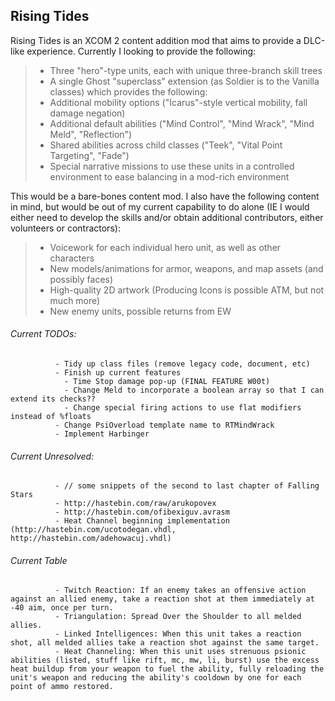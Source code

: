 ## Rising Tides

Rising Tides is an XCOM 2 content addition mod that aims to provide a DLC-like experience. Currently I looking to provide the following:

>- Three "hero"-type units, each with unique three-branch skill trees
>- A single Ghost "superclass" extension (as Soldier is to the Vanilla classes) which provides the following:
>  - Additional mobility options ("Icarus"-style vertical mobility, fall damage negation)
>  - Additional default abilities ("Mind Control", "Mind Wrack", "Mind Meld", "Reflection")
>  - Shared abilities across child classes ("Teek", "Vital Point Targeting", "Fade")
>- Special narrative missions to use these units in a controlled environment to ease balancing in a mod-rich environment

This would be a bare-bones content mod. I also have the following content in mind, but would be out of my current capability to do alone (IE I would either need to develop the skills and/or obtain additional contributors, either volunteers or contractors):

>- Voicework for each individual hero unit, as well as other characters 
>- New models/animations for armor, weapons, and map assets (and possibly faces)
>- High-quality 2D artwork (Producing Icons is possible ATM, but not much more)
>- New enemy units, possible returns from EW

###### Current TODOs:  
              - Tidy up class files (remove legacy code, document, etc)
              - Finish up current features
                - Time Stop damage pop-up (FINAL FEATURE W00t)
                - Change Meld to incorporate a boolean array so that I can extend its checks??
                - Change special firing actions to use flat modifiers instead of %floats
              - Change PsiOverload template name to RTMindWrack
              - Implement Harbinger

###### Current Unresolved:
              - // some snippets of the second to last chapter of Falling Stars
              - http://hastebin.com/raw/arukopovex
              - http://hastebin.com/ofibexiguv.avrasm
              - Heat Channel beginning implementation (http://hastebin.com/ucotodegan.vhdl, http://hastebin.com/adehowacuj.vhdl)
###### Current Table
              - Twitch Reaction: If an enemy takes an offensive action against an allied enemy, take a reaction shot at them immediately at -40 aim, once per turn.
              - Triangulation: Spread Over the Shoulder to all melded allies.
              - Linked Intelligences: When this unit takes a reaction shot, all melded allies take a reaction shot against the same target.
              - Heat Channeling: When this unit uses strenuous psionic abilities (listed, stuff like rift, mc, mw, li, burst) use the excess heat buildup from your weapon to fuel the ability, fully reloading the unit's weapon and reducing the ability's cooldown by one for each point of ammo restored.
              
              
